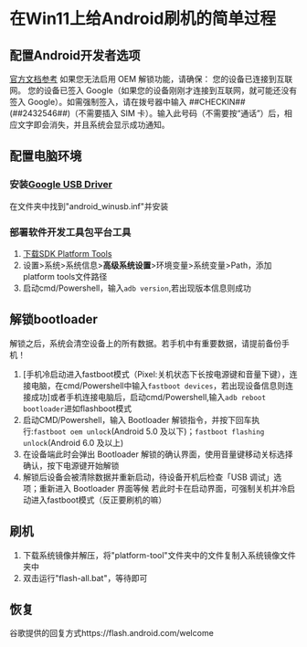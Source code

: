 # 在Win11上给Android刷机的简单过程
## 配置Android开发者选项
[官方文档参考](https://source.android.com/source/running?hl=zh-cn#flash-unlock)
如果您无法启用 OEM 解锁功能，请确保：
您的设备已连接到互联网。
您的设备已签入 Google（如果您的设备刚刚才连接到互联网，就可能还没有签入 Google）。如需强制签入，请在拨号器中输入 *#*#CHECKIN#*#* (*#*#2432546#*#*)（不需要插入 SIM 卡）。输入此号码（不需要按“通话”）后，相应文字即会消失，并且系统会显示成功通知。
## 配置电脑环境
  ### 安装[Google USB Driver](https://developer.android.com/studio/run/win-usb)
  在文件夹中找到"android_winusb.inf"并安装
  ### 部署软件开发工具包平台工具
  1. [下载SDK Platform Tools](https://developer.android.com/tools/releases/platform-tools)
  2. 设置>系统>系统信息>**高级系统设置**>环境变量>系统变量>Path，添加platform tools文件路径
  3. 启动cmd/Powershell，输入`adb version`,若出现版本信息则成功
## 解锁bootloader
解锁之后，系统会清空设备上的所有数据。若手机中有重要数据，请提前备份手机！
1. [手机冷启动进入fastboot模式（Pixel:关机状态下长按电源键和音量下键），连接电脑，在cmd/Powershell中输入`fastboot devices`，若出现设备信息则连接成功]或者手机连接电脑后，启动cmd/Powershell,输入`adb reboot bootloader`进如flashboot模式
2. 启动CMD/Powershell，输入 Bootloader 解锁指令，并按下回车执行:`fastboot oem unlock`(Android 5.0 及以下)；`fastboot flashing unlock`(Android 6.0 及以上)
4. 在设备端此时会弹出 Bootloader 解锁的确认界面，使用音量键移动关标选择确认，按下电源键开始解锁
5. 解锁后设备会被清除数据并重新启动，待设备开机后检查「USB 调试」选项；重新进入 Bootloader 界面等候
若此时卡在启动界面，可强制关机并冷启动进入fastboot模式（反正要刷机的嘛）
## 刷机
1. 下载系统镜像并解压，将"platform-tool"文件夹中的文件复制入系统镜像文件夹中
2. 双击运行"flash-all.bat"，等待即可
## 恢复
谷歌提供的回复方式https://flash.android.com/welcome


